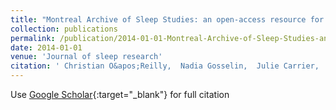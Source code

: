 ```yaml
---
title: "Montreal Archive of Sleep Studies: an open-access resource for instrument benchmarking and exploratory research"
collection: publications
permalink: /publication/2014-01-01-Montreal-Archive-of-Sleep-Studies-an-open-access-resource-for-instrument-benchmarking-and-exploratory-research
date: 2014-01-01
venue: 'Journal of sleep research'
citation: ' Christian O&apos;Reilly,  Nadia Gosselin,  Julie Carrier,  Tore Nielsen, &quot;Montreal Archive of Sleep Studies: an open-access resource for instrument benchmarking and exploratory research.&quot; Journal of sleep research, 2014.'
---
```

Use [Google Scholar](https://scholar.google.com/scholar?q=Montreal+Archive+of+Sleep+Studies:+an+open+access+resource+for+instrument+benchmarking+and+exploratory+research){:target="_blank"} for full citation
